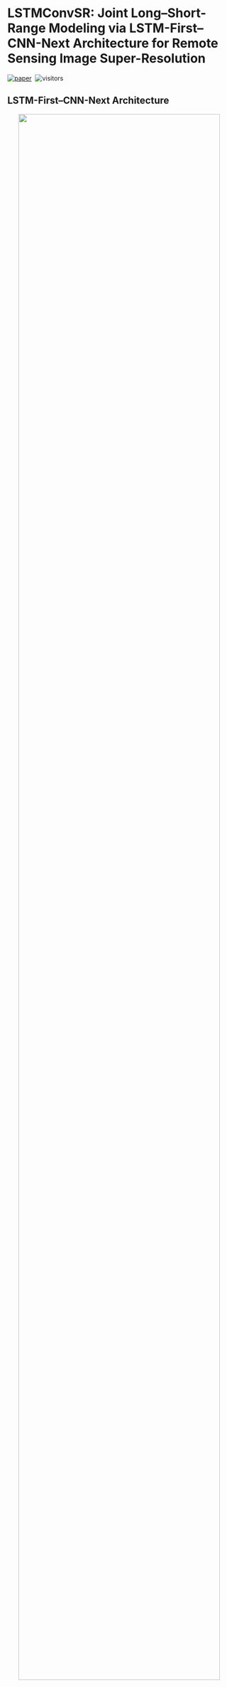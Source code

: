 # LSTMConvSR: Joint Long–Short-Range Modeling via LSTM-First–CNN-Next Architecture for Remote Sensing Image Super-Resolution

<div align="left">

[![paper](https://img.shields.io/badge/Remote%20Sens.%202025,%2017(15),%202745-3A7138)](https://doi.org/10.3390/rs17152745)&nbsp;
![visitors](https://visitor-badge.laobi.icu/badge?page_id=Doswin/LSTMConvSR)

</div>


## LSTM-First–CNN-Next Architecture

<p align="center">
    <img src="https://github.com/Doswin/GDSR/LSTMConvSR/LSTM-First–CNN-Next.svg" width=95%>
<p>

## Training and Testing

Please use [BasicSR](https://github.com/XPixelGroup/BasicSR), it is an open-source image super-resolution toolbox based on PyTorch.
If you encounter any issues during use, please refer to [MambaIRv2](https://github.com/csguoh/MambaIR) — it is an excellent work and may provide helpful guidance.

## Citation 

If you find this work useful, please consider citing:

```bibtex
@Article{LSTMConvSR,
AUTHOR = {Zhu, Qiwei and Zhang, Guojing and Wang, Xiaoying and Huang, Jianqiang},
TITLE = {LSTMConvSR: Joint Long–Short-Range Modeling via LSTM-First–CNN-Next Architecture for Remote Sensing Image Super-Resolution},
JOURNAL = {Remote Sensing},
VOLUME = {17},
YEAR = {2025},
NUMBER = {15},
ARTICLE-NUMBER = {2745},
URL = {https://www.mdpi.com/2072-4292/17/15/2745},
ISSN = {2072-4292},
ABSTRACT = {The inability of existing super-resolution methods to jointly model short-range and long-range spatial dependencies in remote sensing imagery limits reconstruction efficacy. To address this, we propose LSTMConvSR, a novel framework inspired by top-down neural attention mechanisms. Our approach pioneers an LSTM-first–CNN-next architecture. First, an LSTM-based global modeling stage efficiently captures long-range dependencies via downsampling and spatial attention, achieving 80.3% lower FLOPs and 11× faster speed. Second, a CNN-based local refinement stage, guided by the LSTM’s attention maps, enhances details in critical regions. Third, a top-down fusion stage dynamically integrates global context and local features to generate the output. Extensive experiments on Potsdam, UAVid, and RSSCN7 benchmarks demonstrate state-of-the-art performance, achieving 33.94 dB PSNR on Potsdam with 2.4× faster inference than MambaIRv2.},
DOI = {10.3390/rs17152745}
}
```

## Reference

Some of the codes in this repo are borrowed from:  
- [BasicSR](https://github.com/XPixelGroup/BasicSR)  
- [vision-lstm](https://github.com/NX-AI/vision-lstm) 

Thanks to their great work.
